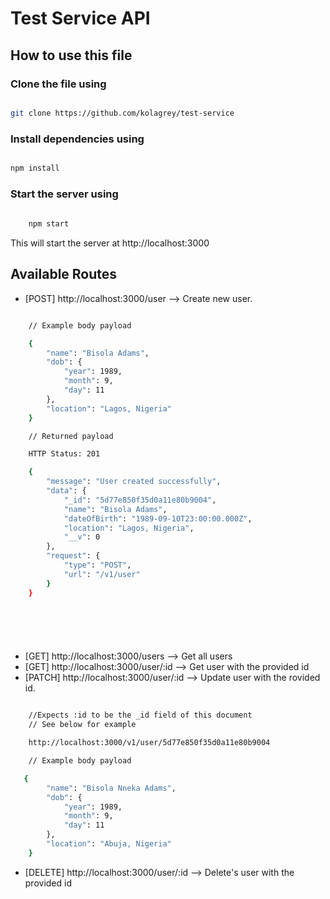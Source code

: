 # Test Service API

## How to use this file

### Clone the file using

```sh

git clone https://github.com/kolagrey/test-service

```

### Install dependencies using

```sh

npm install 

```

### Start the server using 

```sh
    
    npm start

```

This will start the server at http://localhost:3000

## Available Routes

- [POST] http://localhost:3000/user --> Create new user.
```sh

    // Example body payload

    { 
        "name": "Bisola Adams", 
        "dob": {
            "year": 1989, 
            "month": 9, 
            "day": 11
        }, 
        "location": "Lagos, Nigeria"
    }

    // Returned payload

    HTTP Status: 201

    {
        "message": "User created successfully",
        "data": {
            "_id": "5d77e850f35d0a11e80b9004",
            "name": "Bisola Adams",
            "dateOfBirth": "1989-09-10T23:00:00.000Z",
            "location": "Lagos, Nigeria",
            "__v": 0
        },
        "request": {
            "type": "POST",
            "url": "/v1/user"
        }
    }




    
```
- [GET] http://localhost:3000/users --> Get all users
- [GET] http://localhost:3000/user/:id --> Get user with the provided id
- [PATCH] http://localhost:3000/user/:id --> Update user with the rovided id. 
```sh

    //Expects :id to be the _id field of this document
    // See below for example

    http://localhost:3000/v1/user/5d77e850f35d0a11e80b9004

    // Example body payload

   { 
        "name": "Bisola Nneka Adams", 
        "dob": {
            "year": 1989, 
            "month": 9, 
            "day": 11
        }, 
        "location": "Abuja, Nigeria"
    }

```
- [DELETE] http://localhost:3000/user/:id --> Delete's user with the provided id